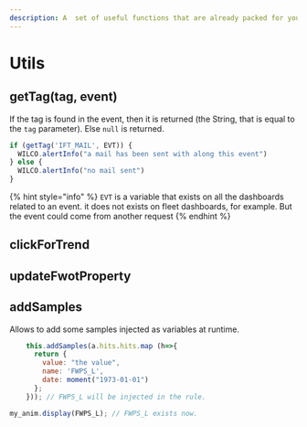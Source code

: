 ```yaml
---
description: A  set of useful functions that are already packed for you
---
```


# Utils

## getTag\(tag, event\)

If the tag is found in the event, then it is returned \(the String, that is equal to the `tag` parameter\). Else `null` is returned.

```javascript
if (getTag('IFT_MAIL', EVT)) {
  WILCO.alertInfo("a mail has been sent with along this event")
} else {
  WILCO.alertInfo("no mail sent")
}
```

{% hint style="info" %}
`EVT` is a variable that exists on all the dashboards related to an event. it does not exists on fleet dashboards, for example. But the event could come from another request
{% endhint %}

## clickForTrend

## updateFwotProperty

## addSamples

Allows to add some samples injected as variables at runtime.

```javascript
    this.addSamples(a.hits.hits.map (h=>{
      return {
        value: "the value",
        name: 'FWPS_L',
        date: moment("1973-01-01")
      };
    })); // FWPS_L will be injected in the rule.
```

```javascript
my_anim.display(FWPS_L); // FWPS_L exists now.
```

